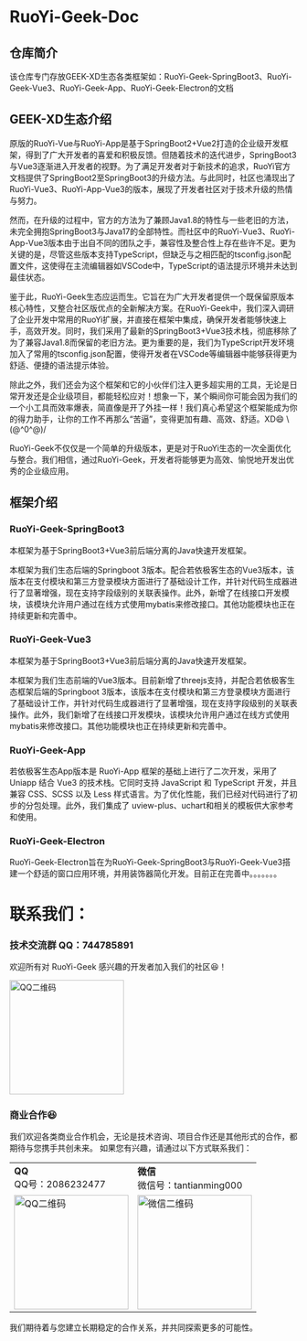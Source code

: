 # RuoYi-Geek-Doc

## 仓库简介

该仓库专门存放GEEK-XD生态各类框架如：RuoYi-Geek-SpringBoot3、RuoYi-Geek-Vue3、RuoYi-Geek-App、RuoYi-Geek-Electron的文档

## GEEK-XD生态介绍

原版的RuoYi-Vue与RuoYi-App是基于SpringBoot2+Vue2打造的企业级开发框架，得到了广大开发者的喜爱和积极反馈。但随着技术的迭代进步，SpringBoot3与Vue3逐渐进入开发者的视野。为了满足开发者对于新技术的追求，RuoYi官方文档提供了SpringBoot2至SpringBoot3的升级方法。与此同时，社区也涌现出了RuoYi-Vue3、RuoYi-App-Vue3的版本，展现了开发者社区对于技术升级的热情与努力。

然而，在升级的过程中，官方的方法为了兼顾Java1.8的特性与一些老旧的方法，未完全拥抱SpringBoot3与Java17的全部特性。而社区中的RuoYi-Vue3、RuoYi-App-Vue3版本由于出自不同的团队之手，兼容性及整合性上存在些许不足。更为关键的是，尽管这些版本支持TypeScript，但缺乏与之相匹配的tsconfig.json配置文件，这使得在主流编辑器如VSCode中，TypeScript的语法提示环境并未达到最佳状态。

鉴于此，RuoYi-Geek生态应运而生。它旨在为广大开发者提供一个既保留原版本核心特性，又整合社区版优点的全新解决方案。在RuoYi-Geek中，我们深入调研了企业开发中常用的RuoYi扩展，并直接在框架中集成，确保开发者能够快速上手，高效开发。同时，我们采用了最新的SpringBoot3+Vue3技术栈，彻底移除了为了兼容Java1.8而保留的老旧方法。更为重要的是，我们为TypeScript开发环境加入了常用的tsconfig.json配置，使得开发者在VSCode等编辑器中能够获得更为舒适、便捷的语法提示体验。

除此之外，我们还会为这个框架和它的小伙伴们注入更多超实用的工具，无论是日常开发还是企业级项目，都能轻松应对！想象一下，某个瞬间你可能会因为我们的一个小工具而效率爆表，简直像是开了外挂一样！我们真心希望这个框架能成为你的得力助手，让你的工作不再那么“苦逼”，变得更加有趣、高效、舒适。XD😄  \\(@^0^@)/

RuoYi-Geek不仅仅是一个简单的升级版本，更是对于RuoYi生态的一次全面优化与整合。我们相信，通过RuoYi-Geek，开发者将能够更为高效、愉悦地开发出优秀的企业级应用。

## 框架介绍

### RuoYi-Geek-SpringBoot3

本框架为基于SpringBoot3+Vue3前后端分离的Java快速开发框架。

本框架为我们生态后端的Springboot 3版本。配合若依极客生态的Vue3版本，该版本在支付模块和第三方登录模块方面进行了基础设计工作，并针对代码生成器进行了显著增强，现在支持字段级别的关联表操作。此外，新增了在线接口开发模块，该模块允许用户通过在线方式使用mybatis来修改接口。其他功能模块也正在持续更新和完善中。

### RuoYi-Geek-Vue3

本框架为基于SpringBoot3+Vue3前后端分离的Java快速开发框架。

本框架为我们生态前端的Vue3版本。目前新增了threejs支持，并配合若依极客生态框架后端的Springboot 3版本，该版本在支付模块和第三方登录模块方面进行了基础设计工作，并针对代码生成器进行了显著增强，现在支持字段级别的关联表操作。此外，我们新增了在线接口开发模块，该模块允许用户通过在线方式使用mybatis来修改接口。其他功能模块也正在持续更新和完善中。

### RuoYi-Geek-App

若依极客生态App版本是 RuoYi-App 框架的基础上进行了二次开发，采用了 Uniapp 结合 Vue3 的技术栈。它同时支持 JavaScript 和 TypeScript 开发，并且兼容 CSS、SCSS 以及 Less 样式语言。为了优化性能，我们已经对代码进行了初步的分包处理。此外，我们集成了 uview-plus、uchart和相关的模板供大家参考和使用。

### RuoYi-Geek-Electron

RuoYi-Geek-Electron旨在为RuoYi-Geek-SpringBoot3与RuoYi-Geek-Vue3搭建一个舒适的窗口应用环境，并用装饰器简化开发。目前正在完善中。。。。。。。


# 联系我们：

### 技术交流群 QQ：744785891

欢迎所有对 RuoYi-Geek 感兴趣的开发者加入我们的社区😆！

<img src="https://foruda.gitee.com/images/1736235208931843340/f1b736ab_9844561.png" alt="QQ二维码" width="200"/>

### 商业合作😆

我们欢迎各类商业合作机会，无论是技术咨询、项目合作还是其他形式的合作，都期待与您携手共创未来。
如果您有兴趣，请通过以下方式联系我们：

<table>
  <tr>
    <td>
      <strong>QQ</strong><br/>
      QQ号：2086232477  
    </td>
    <td>
      <strong>微信</strong><br/>
      微信号：tantianming000  
    </td>
  </tr>
    <tr>
        <td>
            <img src="https://foruda.gitee.com/images/1736318136310918813/b2ebdfc0_9844561.png "qq.png"" alt="QQ二维码" width="200"/>
        </td>
        <td>
              <img src="https://foruda.gitee.com/images/1736318189364714229/a6020034_9844561.png "wx.png"" alt="微信二维码" width="200"/>
        </td>
    </tr>
</table>

我们期待着与您建立长期稳定的合作关系，并共同探索更多的可能性。

